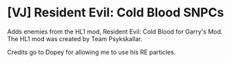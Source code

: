 # [VJ] Resident Evil: Cold Blood SNPCs
 Adds enemies from the HL1 mod, Resident Evil: Cold Blood for Garry's Mod. The HL1 mod was created by Team Psykskallar. 

Credits go to Dopey for allowing me to use his RE particles.
